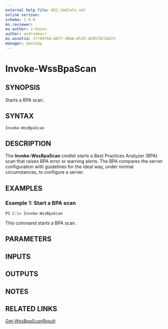 ```yaml
---
external help file: WSS_Cmdlets.xml
online version: 
schema: 2.0.0
ms.reviewer:
ms.author: v-kaunu
author: andreabarr
ms.assetid: 37789768-AEF7-4B6A-852D-4E957DC3A423
manager: dansimp
---
```


# Invoke-WssBpaScan

## SYNOPSIS
Starts a BPA scan.

## SYNTAX

```
Invoke-WssBpaScan
```

## DESCRIPTION
The **Invoke-WssBpaScan** cmdlet starts a Best Practices Analyzer (BPA) scan that raises BPA error or warning alerts.
The BPA compares the server configuration with guidelines for the ideal way, under normal circumstances, to configure a server.

## EXAMPLES

### Example 1: Start a BPA scan
```
PS C:\> Invoke-WssBpaScan
```

This command starts a BPA scan.

## PARAMETERS

## INPUTS

## OUTPUTS

## NOTES

## RELATED LINKS

[Get-WssBpaScanResult](./Get-WssBpaScanResult.md)

